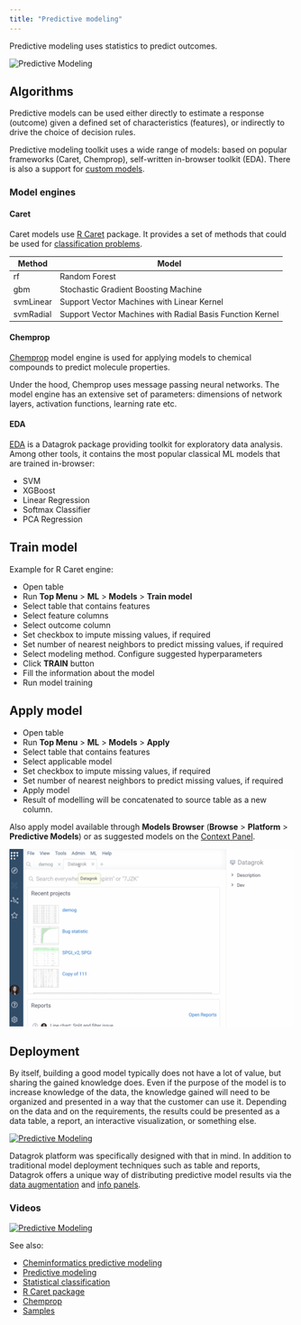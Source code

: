 ```yaml
---
title: "Predictive modeling"
---
```


Predictive modeling uses statistics to predict outcomes.

![Predictive Modeling](predictive-modeling.gif "Predictive Modeling")

## Algorithms

Predictive models can be used either directly to estimate a response (outcome) given a defined set of
characteristics (features), or indirectly to drive the choice of decision rules.

Predictive modeling toolkit uses a wide range of models: based on popular frameworks (Caret, Chemprop), 
self-written in-browser toolkit (EDA). There is also a support for [custom models](./custom-machine-learning-models.md).

### Model engines

#### Caret

Caret models use [R Caret](https://topepo.github.io/caret/index.html) package.
It provides a set of methods that could be used for 
[classification problems](https://en.wikipedia.org/wiki/Statistical_classification).

| Method    | Model                                                     |
|-----------|-----------------------------------------------------------|
| rf        | Random Forest                                             |
| gbm       | Stochastic Gradient Boosting Machine                      |
| svmLinear | Support Vector Machines with Linear Kernel                |
| svmRadial | Support Vector Machines with Radial Basis Function Kernel |

#### Chemprop

[Chemprop](https://github.com/chemprop/chemprop) model engine is used for applying models 
to chemical compounds to predict molecule properties.

Under the hood, Chemprop uses message passing neural networks. The model engine has an extensive set of parameters: dimensions of network layers, activation functions, learning rate etc.

#### EDA

[EDA](https://github.com/datagrok-ai/public/tree/master/packages/EDA) is a Datagrok package providing toolkit for exploratory data analysis. Among other tools, it contains the most popular classical ML models that are trained in-browser:

* SVM 
* XGBoost
* Linear Regression
* Softmax Classifier
* PCA Regression
 
## Train model

Example for R Caret engine:

* Open table
* Run **Top Menu** > **ML** > **Models** > **Train model**
* Select table that contains features
* Select feature columns
* Select outcome column
* Set checkbox to impute missing values, if required
* Set number of nearest neighbors to predict missing values, if required
* Select modeling method. Configure suggested hyperparameters
* Click **TRAIN** button
* Fill the information about the model
* Run model training

## Apply model

* Open table
* Run **Top Menu** > **ML** > **Models** > **Apply**
* Select table that contains features
* Select applicable model
* Set checkbox to impute missing values, if required
* Set number of nearest neighbors to predict missing values, if required
* Apply model
* Result of modelling will be concatenated to source table as a new column.

Also apply model available through **Models Browser** (**Browse** > **Platform** > **Predictive Models**)
or as suggested models on the [Context Panel](../datagrok/navigation/panels/panels.md#context-panel).

![Apply Model](apply-model.gif "Apply Model")

## Deployment

By itself, building a good model typically does not have a lot of value, but sharing the gained knowledge does. Even if
the purpose of the model is to increase knowledge of the data, the knowledge gained will need to be organized and
presented in a way that the customer can use it. Depending on the data and on the requirements, the results could be
presented as a data table, a report, an interactive visualization, or something else.

[![Predictive Modeling](../uploads/youtube/predictive_modeling_youtube.png "Open on Youtube")](https://www.youtube.com/watch?v=tVwpRB8fikQ&t=1141s&ab_channel=Datagrok)

Datagrok platform was specifically designed with that in mind. In addition to traditional model deployment techniques
such as table and reports, Datagrok offers a unique way of distributing predictive model results via
the [data augmentation](../explore/data-augmentation/data-augmentation.md)
and [info panels](../datagrok/navigation/panels/info-panels.md).

### Videos

[![Predictive Modeling](../uploads/youtube/predictive_modeling_youtube2.png "Open on Youtube")](https://www.youtube.com/watch?v=JaJgxtHAb98&t=1418s&ab_channel=Datagrok)

See also:

* [Cheminformatics predictive modeling](../datagrok/solutions/domains/chem/chem.md#qsar-and-qspr-modeling)
* [Predictive modeling](https://en.wikipedia.org/wiki/Predictive_modelling)
* [Statistical classification](https://en.wikipedia.org/wiki/Statistical_classification)
* [R Caret package](https://topepo.github.io/caret/index.html)
* [Chemprop](https://github.com/chemprop/chemprop)
* [Samples](https://public.datagrok.ai/js/samples/domains/data-science/predictive-model)
